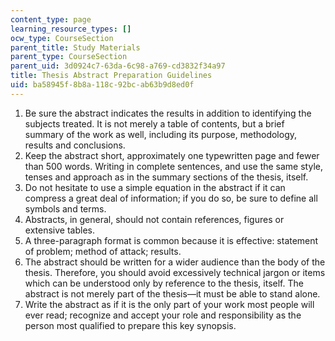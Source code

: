 ```yaml
---
content_type: page
learning_resource_types: []
ocw_type: CourseSection
parent_title: Study Materials
parent_type: CourseSection
parent_uid: 3d0924c7-63da-6c98-a769-cd3832f34a97
title: Thesis Abstract Preparation Guidelines
uid: ba58945f-8b8a-118c-92bc-ab63b9d8ed0f
---
```


1.  Be sure the abstract indicates the results in addition to identifying the subjects treated. It is not merely a table of contents, but a brief summary of the work as well, including its purpose, methodology, results and conclusions.
2.  Keep the abstract short, approximately one typewritten page and fewer than 500 words. Writing in complete sentences, and use the same style, tenses and approach as in the summary sections of the thesis, itself.
3.  Do not hesitate to use a simple equation in the abstract if it can compress a great deal of information; if you do so, be sure to define all symbols and terms.
4.  Abstracts, in general, should not contain references, figures or extensive tables.
5.  A three-paragraph format is common because it is effective: statement of problem; method of attack; results.
6.  The abstract should be written for a wider audience than the body of the thesis. Therefore, you should avoid excessively technical jargon or items which can be understood only by reference to the thesis, itself. The abstract is not merely part of the thesis—it must be able to stand alone.
7.  Write the abstract as if it is the only part of your work most people will ever read; recognize and accept your role and responsibility as the person most qualified to prepare this key synopsis.
